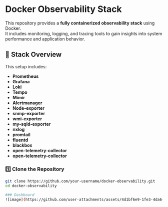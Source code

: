# Docker Observability Stack

This repository provides a **fully containerized observability stack** using Docker.  
It includes monitoring, logging, and tracing tools to gain insights into system performance and application behavior.

## 🚀 Stack Overview

This setup includes:

- **Prometheus**
- **Grafana**
- **Loki**
- **Tempo**
- **Mimir**
- **Alertmanager**
- **Node-exporter**
- **snmp-exporter**
- **wmi-exporter**
- **my-sqld-exporter**
- **nxlog**
- **promtail**
- **fluentd**
- **blackbox**
- **open-telemetry-collector**
- **open-telemetry-collector**

### 1️⃣ Clone the Repository
```sh
git clone https://github.com/your-username/docker-observability.git
cd docker-observability

### Dashboard
![image](https://github.com/user-attachments/assets/4d1bf6e9-1fe3-4da6-ae00-24763f8348e5)
